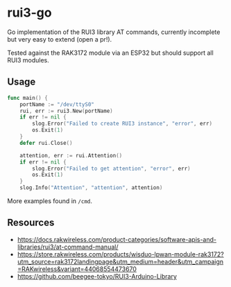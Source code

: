 # rui3-go

Go implementation of the RUI3 library AT commands, currently incomplete but very easy to extend (open a pr!).

Tested against the RAK3172 module via an ESP32 but should support all RUI3 modules.

## Usage

```go
func main() {
	portName := "/dev/ttyS0"
	rui, err := rui3.New(portName)
	if err != nil {
		slog.Error("Failed to create RUI3 instance", "error", err)
		os.Exit(1)
	}
	defer rui.Close()

	attention, err := rui.Attention()
	if err != nil {
		slog.Error("Failed to get attention", "error", err)
		os.Exit(1)
	}
	slog.Info("Attention", "attention", attention)
```

More examples found in `/cmd`.

## Resources

- https://docs.rakwireless.com/product-categories/software-apis-and-libraries/rui3/at-command-manual/
- https://store.rakwireless.com/products/wisduo-lpwan-module-rak3172?utm_source=rak3172landingpage&utm_medium=header&utm_campaign=RAKwireless&variant=44068554473670
- https://github.com/beegee-tokyo/RUI3-Arduino-Library
